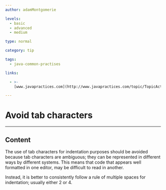 ```yaml
---
author: adamMontgomerie

levels:
  - basic
  - advanced
  - medium

type: normal

category: tip

tags:
  - java-common-practises

links:

  - >-
    [www.javapractices.com](http://www.javapractices.com/topic/TopicAction.do?Id=244){website}

---
```

# Avoid tab characters

---
## Content

The use of tab characters for indentation purposes should be avoided because tab characters are ambiguous; they can be represented in different ways by different systems. This means that code that appears well formatted in one editor, may be difficult to read in another.

Instead, it is better to consistently follow a rule of multiple spaces for indentation; usually either 2 or 4.